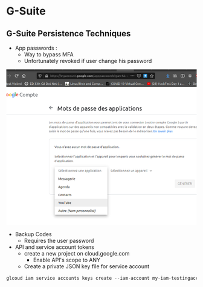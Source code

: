 # G-Suite

## G-Suite Persistence Techniques

* App passwords :
  * Way to bypass MFA
  * Unfortunately revoked if user change his password

![](../../../../.gitbook/assets/c441adc92c34448fbbb232a3347813cc.png)

* Backup Codes
  * Requires the user password 
* API and service account tokens
  * create a new project on cloud.google.com
    * Enable API's scope to ANY 
  * Create a private JSON key file for service account

```csharp
glcoud iam service accounts keys create --iam-account my-iam-testingaccount@domain.com key.json
```

